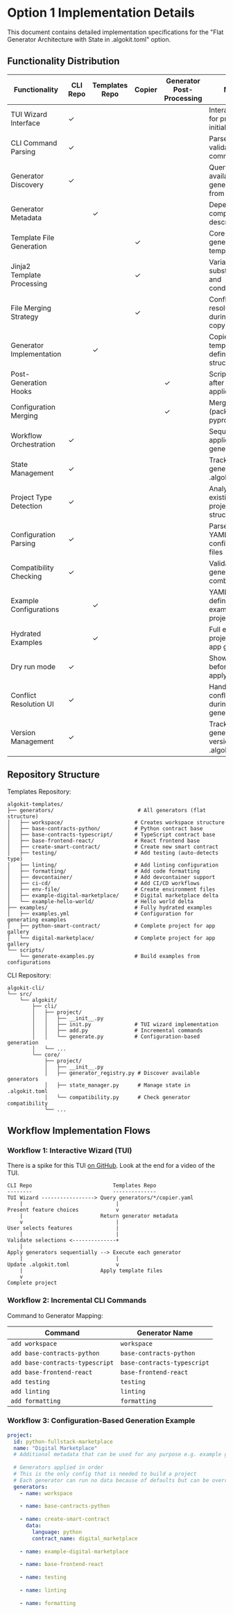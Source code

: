 # Option 1 Implementation Details

This document contains detailed implementation specifications for the "Flat Generator Architecture with State in .algokit.toml" option.

## Functionality Distribution

| Functionality | CLI Repo | Templates Repo | Copier | Generator Post-Processing | Notes |
|--------------|----------|----------------|--------|---------------------------|-------|
| TUI Wizard Interface | ✓ | | | | Interactive UI for project initialization |
| CLI Command Parsing | ✓ | | | | Parse and validate user commands |
| Generator Discovery | ✓ | | | | Query available generators from templates |
| Generator Metadata | | ✓ | | | Dependencies, compatibility, descriptions |
| Template File Generation | | | ✓ | | Core file generation and templating |
| Jinja2 Template Processing | | | ✓ | | Variable substitution and conditionals |
| File Merging Strategy | | | ✓ | | Conflict resolution during file copying |
| Generator Implementation | | ✓ | | | Copier template definitions and structure |
| Post-Generation Hooks | | | | ✓ | Scripts run after template application |
| Configuration Merging | | | | ✓ | Merge configs (package.json, pyproject.toml) |
| Workflow Orchestration | ✓ | | | | Sequential application of generators |
| State Management | ✓ | | | | Track applied generators in .algokit.toml |
| Project Type Detection | ✓ | | | | Analyze existing project structure |
| Configuration Parsing | ✓ | | | | Parse YAML/TOML configuration files |
| Compatibility Checking | ✓ | | | | Validate generator combinations |
| Example Configurations | | ✓ | | | YAML files defining example projects |
| Hydrated Examples | | ✓ | | | Full example projects for app gallery |
| Dry run mode | ✓ | | | | Show changes before applying |
| Conflict Resolution UI | ✓ | | | | Handle file conflicts during generation |
| Version Management | ✓ | | | | Track generator versions in .algokit.toml |

## Repository Structure

Templates Repository:

```text
algokit-templates/
├── generators/                           # All generators (flat structure)
│   ├── workspace/                       # Creates workspace structure
│   ├── base-contracts-python/           # Python contract base
│   ├── base-contracts-typescript/       # TypeScript contract base
│   ├── base-frontend-react/             # React frontend base
│   ├── create-smart-contract/           # Create new smart contract
│   ├── testing/                         # Add testing (auto-detects type)
│   ├── linting/                         # Add linting configuration
│   ├── formatting/                      # Add code formatting
│   ├── devcontainer/                    # Add devcontainer support
│   ├── ci-cd/                           # Add CI/CD workflows
│   ├── env-file/                        # Create environment files
│   ├── example-digital-marketplace/     # Digital marketplace delta
│   └── example-hello-world/             # Hello world delta
├── examples/                            # Fully hydrated examples
│   ├── examples.yml                     # Configuration for generating examples
│   ├── python-smart-contract/           # Complete project for app gallery
│   └── digital-marketplace/             # Complete project for app gallery
└── scripts/
    └── generate-examples.py             # Build examples from configurations
```

CLI Repository:

```text
algokit-cli/
└── src/
    └── algokit/
        ├── cli/
        │   ├── project/
        │   │   ├── __init__.py
        │   │   ├── init.py              # TUI wizard implementation
        │   │   ├── add.py               # Incremental commands
        │   │   └── generate.py          # Configuration-based generation
        │   └── ...
        └── core/
            ├── project/
            │   ├── __init__.py
            │   ├── generator_registry.py # Discover available generators
            │   ├── state_manager.py      # Manage state in .algokit.toml
            │   └── compatibility.py      # Check generator compatibility
            └── ...
```

## Workflow Implementation Flows

### Workflow 1: Interactive Wizard (TUI)

There is a spike for this TUI [on GitHub](https://github.com/lempira/template-gallery-spike). Look at the end for a video of the TUI.

```text
CLI Repo                          Templates Repo
--------                          --------------
TUI Wizard -----------------> Query generators/*/copier.yaml
    |                              |
Present feature choices            v
    |                         Return generator metadata
    v                              |
User selects features              |
    |                              |
Validate selections <--------------+
    |
Apply generators sequentially --> Execute each generator
    |                              |
Update .algokit.toml               v
    |                         Apply template files
    v
Complete project
```

### Workflow 2: Incremental CLI Commands

Command to Generator Mapping:

| Command | Generator Name |
|---------|---------------|
| `add workspace` | `workspace` |
| `add base-contracts-python` | `base-contracts-python` |
| `add base-contracts-typescript` | `base-contracts-typescript` |
| `add base-frontend-react` | `base-frontend-react` |
| `add testing` | `testing` |
| `add linting` | `linting` |
| `add formatting` | `formatting` |

### Workflow 3: Configuration-Based Generation Example

```yaml
project:
  id: python-fullstack-marketplace
  name: "Digital Marketplace"
  # Additional metadata that can be used for any purpose e.g. example gallery
  
  # Generators applied in order
  # This is the only config that is needed to build a project
  # Each generator can run no data because of defaults but can be overridden with the data config.    
  generators:
    - name: workspace
      
    - name: base-contracts-python
      
    - name: create-smart-contract
      data:
        language: python
        contract_name: digital_marketplace
        
    - name: example-digital-marketplace
      
    - name: base-frontend-react
      
    - name: testing
      
    - name: linting
      
    - name: formatting
```
